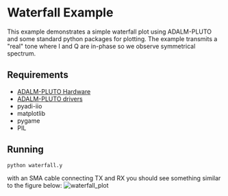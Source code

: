 # Waterfall Example

This example demonstrates a simple waterfall plot using ADALM-PLUTO and some standard python packages for plotting. The example transmits a "real" tone where I and Q are in-phase so we observe symmetrical spectrum.

## Requirements
- [ADALM-PLUTO Hardware](https://www.analog.com/en/design-center/evaluation-hardware-and-software/evaluation-boards-kits/ADALM-PLUTO.html)
- [ADALM-PLUTO drivers](https://wiki.analog.com/university/tools/pluto/users/quick_start)
- pyadi-iio
- matplotlib
- pygame
- PIL

## Running

`python waterfall.y`

with an SMA cable connecting TX and RX you should see something similar to the figure below:
![waterfall_plot](https://wiki.analog.com/_media/resources/tools-software/image.png?w=400&tok=87fadd)

